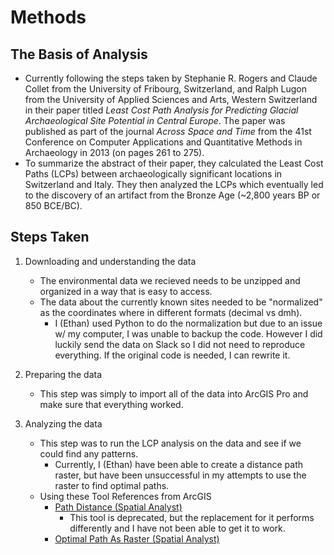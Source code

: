 # Methods

## The Basis of Analysis

* Currently following the steps taken by Stephanie R. Rogers and Claude Collet from the University of Fribourg, Switzerland, and Ralph Lugon from the University of Applied Sciences and Arts, Western Switzerland in their paper titled *Least Cost Path Analysis for Predicting Glacial Archaeological Site Potential in Central Europe*. The paper was published as part of the journal *Across Space and Time* from the 41st Conference on Computer Applications and Quantitative Methods in Archaeology in 2013 (on pages 261 to 275).
* To summarize the abstract of their paper, they calculated the Least Cost Paths (LCPs) between archaeologically significant locations in Switzerland and Italy. They then analyzed the LCPs which eventually led to the discovery of an artifact from the Bronze Age (~2,800 years BP or 850 BCE/BC).

## Steps Taken

1. Downloading and understanding the data
    * The environmental data we recieved needs to be unzipped and organized in a way that is easy to access.
    * The data about the currently known sites needed to be "normalized" as the coordinates where in different formats (decimal vs dmh).
        * I (Ethan) used Python to do the normalization but due to an issue w/ my computer, I was unable to backup the code. However I did luckily send the data on Slack so I did not need to reproduce everything. If the original code is needed, I can rewrite it.

2. Preparing the data
    * This step was simply to import all of the data into ArcGIS Pro and make sure that everything worked.

3. Analyzing the data
    * This step was to run the LCP analysis on the data and see if we could find any patterns.
        * Currently, I (Ethan) have been able to create a distance path raster, but have been unsuccessful in my attempts to use the raster to find optimal paths.
    * Using these Tool References from ArcGIS
        * [Path Distance (Spatial Analyst)](https://pro.arcgis.com/en/pro-app/latest/tool-reference/spatial-analyst/path-distance.htm)
            * This tool is deprecated, but the replacement for it performs differently and I have not been able to get it to work.
        * [Optimal Path As Raster (Spatial Analyst)](https://pro.arcgis.com/en/pro-app/latest/tool-reference/spatial-analyst/optimal-path-as-raster.htm)